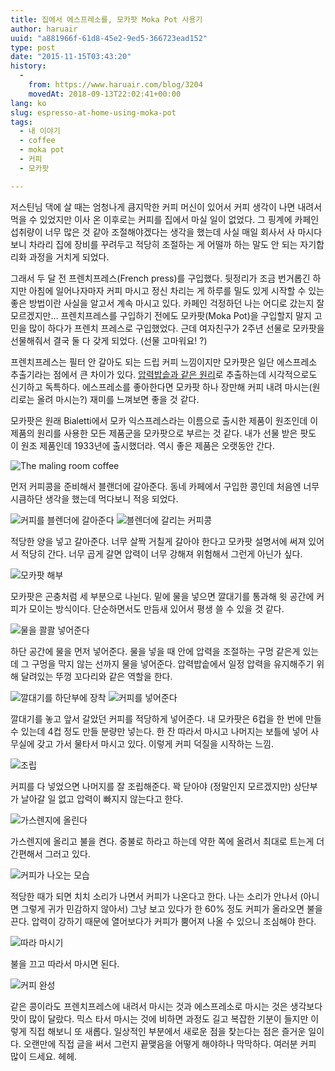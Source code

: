 ```yaml
---
title: 집에서 에스프레소를, 모카팟 Moka Pot 사용기
author: haruair
uuid: "a881966f-61d8-45e2-9ed5-366723ead152"
type: post
date: "2015-11-15T03:43:20"
history:
  - 
    from: https://www.haruair.com/blog/3204
    movedAt: 2018-09-13T22:02:41+00:00
lang: ko
slug: espresso-at-home-using-moka-pot
tags:
  - 내 이야기
  - coffee
  - moka pot
  - 커피
  - 모카팟

---
```

저스틴님 댁에 살 때는 엄청나게 큼지막한 커피 머신이 있어서 커피 생각이 나면 내려서 먹을 수 있었지만 이사 온 이후로는 커피를 집에서 마실 일이 없었다. 그 핑계에 카페인 섭취량이 너무 많은 것 같아 조절해야겠다는 생각을 했는데 사실 매일 회사서 사 마시다 보니 차라리 집에 장비를 꾸려두고 적당히 조절하는 게 어떨까 하는 말도 안 되는 자기합리화 과정을 거치게 되었다.

그래서 두 달 전 프렌치프레스(French press)를 구입했다. 뒷정리가 조금 번거롭긴 하지만 아침에 일어나자마자 커피 마시고 정신 차리는 게 하루를 밀도 있게 시작할 수 있는 좋은 방법이란 사실을 알고서 계속 마시고 있다. 카페인 걱정하던 나는 어디로 갔는지 잘 모르겠지만&#8230; 프렌치프레스를 구입하기 전에도 모카팟(Moka Pot)을 구입할지 말지 고민을 많이 하다가 프렌치 프레스로 구입했었다. 근데 여자친구가 2주년 선물로 모카팟을 선물해줘서 결국 둘 다 갖게 되었다. (선물 고마워요! ?)

프렌치프레스는 필터 안 갈아도 되는 드립 커피 느낌이지만 모카팟은 일단 에스프레소 추출기라는 점에서 큰 차이가 있다. [압력밥솥과 같은 원리][1]로 추출하는데 시각적으로도 신기하고 독특하다. 에스프레소를 좋아한다면 모카팟 하나 장만해 커피 내려 마시는(원리로는 올려 마시는?) 재미를 느껴보면 좋을 것 같다.

모카팟은 원래 Bialetti에서 모카 익스프레스라는 이름으로 출시한 제품이 원조인데 이 제품의 원리를 사용한 모든 제품군을 모카팟으로 부르는 것 같다. 내가 선물 받은 팟도 이 원조 제품인데 1933년에 출시했더라. 역시 좋은 제품은 오랫동안 간다.

<img src="/resources/live.staticflickr.com/700/22401507254_f3eb03f797_h.webp?w=660&#038;ssl=1" alt="The maling room coffee" />

먼저 커피콩을 준비해서 블랜더에 갈아준다. 동네 카페에서 구입한 콩인데 처음엔 너무 시큼하단 생각을 했는데 먹다보니 적응 되었다.

<img src="/resources/live.staticflickr.com/689/22998288306_971fb91cd5_h.webp?w=660&#038;ssl=1" alt="커피를 블렌더에 갈아준다" />

<img src="/resources/live.staticflickr.com/5725/22401627364_081c6a52bd_h.webp?w=660&#038;ssl=1" alt="블렌더에 갈리는 커피콩" />

적당한 양을 넣고 갈아준다. 너무 살짝 거칠게 갈아야 한다고 모카팟 설명서에 써져 있어서 적당히 간다. 너무 곱게 갈면 압력이 너무 강해져 위험해서 그런게 아닌가 싶다.

<img src="/resources/live.staticflickr.com/773/22401686044_ab45e3cd2d_h.webp?w=660&#038;ssl=1" alt="모카팟 해부" />

모카팟은 곤충처럼 세 부분으로 나뉜다. 밑에 물을 넣으면 깔대기를 통과해 윗 공간에 커피가 모이는 방식이다. 단순하면서도 만듬새 있어서 평생 쓸 수 있을 것 같다.

<img src="/resources/live.staticflickr.com/639/23011010172_ca6afcc814_h.webp?w=660&#038;ssl=1" alt="물을 콸콸 넣어준다" />

하단 공간에 물을 먼저 넣어준다. 물을 넣을 때 안에 압력을 조절하는 구멍 같은게 있는데 그 구멍을 막지 않는 선까지 물을 넣어준다. 압력밥솥에서 일정 압력을 유지해주기 위해 달려있는 뚜껑 꼬다리와 같은 역할을 한다.

<img src="/resources/live.staticflickr.com/754/22606246197_c73f257ec4_h.webp?w=660&#038;ssl=1" alt="깔대기를 하단부에 장착" />

<img src="/resources/live.staticflickr.com/776/22403451163_ef387566f0_h.webp?w=660&#038;ssl=1" alt="커피를 넣어준다" />

깔대기를 놓고 앞서 갈았던 커피를 적당하게 넣어준다. 내 모카팟은 6컵을 한 번에 만들 수 있는데 4컵 정도 만들 분량만 넣는다. 한 잔 따라서 마시고 나머지는 보틀에 넣어 사무실에 갖고 가서 물타서 마시고 있다. 이렇게 커피 덕질을 시작하는 느낌.

<img src="/resources/live.staticflickr.com/593/22632450109_b8b751529c_h.webp?w=660&#038;ssl=1" alt="조립" />

커피를 다 넣었으면 나머지를 잘 조립해준다. 꽉 닫아야 (정말인지 모르겠지만) 상단부가 날아갈 일 없고 압력이 빠지지 않는다고 한다.

<img src="/resources/live.staticflickr.com/593/22403555113_9febddfe54_h.webp?w=660&#038;ssl=1" alt="가스렌지에 올린다" />

가스렌지에 올리고 불을 켠다. 중불로 하라고 하는데 약한 쪽에 올려서 최대로 트는게 더 간편해서 그러고 있다.

<img src="/resources/live.staticflickr.com/622/23024789925_ba4e356394_h.webp?w=660&#038;ssl=1" alt="커피가 나오는 모습" />

적당한 때가 되면 치치 소리가 나면서 커피가 나온다고 한다. 나는 소리가 안나서 (아니면 그렇게 귀가 민감하지 않아서) 그냥 보고 있다가 한 60% 정도 커피가 올라오면 불을 끈다. 압력이 강하기 때문에 열어보다가 커피가 뿜어져 나올 수 있으니 조심해야 한다.

<img src="/resources/live.staticflickr.com/667/22403650743_205d890fed_h.webp?w=660&#038;ssl=1" alt="따라 마시기" />

불을 끄고 따라서 마시면 된다.

<img src="/resources/live.staticflickr.com/637/22632655349_63e0490d43_h.webp?w=660&#038;ssl=1" alt="커피 완성" />

같은 콩이라도 프렌치프레스에 내려서 마시는 것과 에스프레소로 마시는 것은 생각보다 맛이 많이 달랐다. 믹스 타서 마시는 것에 비하면 과정도 길고 복잡한 기분이 들지만 이렇게 직접 해보니 또 새롭다. 일상적인 부분에서 새로운 점을 찾는다는 점은 즐거운 일이다. 오랜만에 직접 글을 써서 그런지 끝맺음을 어떻게 해야하나 막막하다. 여러분 커피 많이 드세요. 헤헤.

 [1]: https://en.wikipedia.org/wiki/File:Moka_Animation.gif
